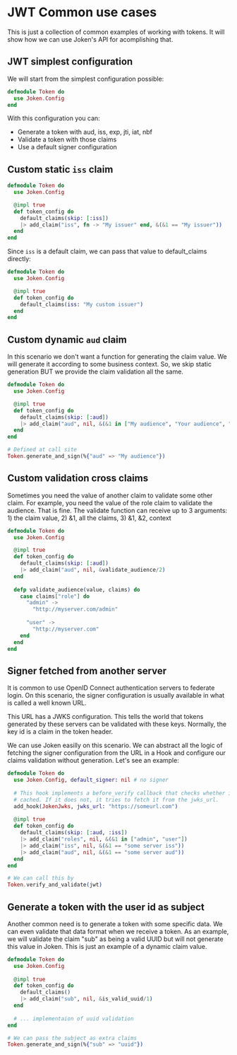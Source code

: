 # JWT Common use cases

This is just a collection of common examples of working with tokens. It will show how we can use Joken's API for acomplishing that.

## JWT simplest configuration

We will start from the simplest configuration possible:

``` elixir
defmodule Token do
  use Joken.Config
end
```

With this configuration you can:

- Generate a token with aud, iss, exp, jti, iat, nbf
- Validate a token with those claims
- Use a default signer configuration

## Custom static `iss` claim

``` elixir
defmodule Token do
  use Joken.Config

  @impl true
  def token_config do
    default_claims(skip: [:iss])
    |> add_claim("iss", fn -> "My issuer" end, &(&1 == "My issuer"))
  end
end
```

Since `iss` is a default claim, we can pass that value to default_claims directly:

``` elixir
defmodule Token do
  use Joken.Config

  @impl true
  def token_config do
    default_claims(iss: "My custom issuer")
  end
end
```

## Custom dynamic `aud` claim

In this scenario we don't want a function for generating the claim value. We will generate it according to some business context. So, we skip static generation BUT we provide the claim validation all the same.

``` elixir
defmodule Token do
  use Joken.Config

  @impl true
  def token_config do
    default_claims(skip: [:aud])
    |> add_claim("aud", nil, &(&1 in ["My audience", "Your audience", "Her audience"]))
  end
end

# Defined at call site
Token.generate_and_sign(%{"aud" => "My audience"})
```

## Custom validation cross claims

Sometimes you need the value of another claim to validate some other claim. For example, you need the value of the role claim to validate the audience. That is fine. The validate function can receive up to 3 arguments: 1) the claim value, 2) &1, all the claims, 3) &1, &2, context

``` elixir
defmodule Token do
  use Joken.Config

  @impl true
  def token_config do
    default_claims(skip: [:aud])
    |> add_claim("aud", nil, &validate_audience/2)
  end
  
  defp validate_audience(value, claims) do
    case claims["role"] do
      "admin" ->
        "http://myserver.com/admin"
    
      "user" ->
        "http://myserver.com"
    end
  end
end
```

## Signer fetched from another server

It is common to use OpenID Connect authentication servers to federate login. On this scenario, the signer configuration is usually available in what is called a well known URL. 

This URL has a JWKS configuration. This tells the world that tokens generated by these servers can be validated with these keys. Normally, the key id is a claim in the token header.

We can use Joken easilly on this scenario. We can abstract all the logic of fetching the signer configuration from the URL in a Hook and configure our claims validation without generation. Let's see an example:

``` elixir
defmodule Token do
  use Joken.Config, default_signer: nil # no signer
  
  # This hook implements a before_verify callback that checks whether it has a signer configuration
  # cached. If it does not, it tries to fetch it from the jwks_url. 
  add_hook(JokenJwks, jwks_url: "https://someurl.com")
  
  @impl true
  def token_config do
    default_claims(skip: [:aud, :iss])
    |> add_claim("roles", nil, &(&1 in ["admin", "user"])
    |> add_claim("iss", nil, &(&1 == "some server iss"))
    |> add_claim("aud", nil, &(&1 == "some server aud"))
  end
end

# We can call this by
Token.verify_and_validate(jwt)
```

## Generate a token with the user id as subject

Another common need is to generate a token with some specific data. We can even validate that data format when we receive a token. As an example, we will validate the claim "sub" as being a valid UUID but will not generate this value in Joken. This is just an example of a dynamic claim value.

``` elixir
defmodule Token do
  use Joken.Config
  
  @impl true
  def token_config do
    default_claims()
    |> add_claim("sub", nil, &is_valid_uuid/1)
  end
  
  # ... implementaion of uuid validation
end

# We can pass the subject as extra claims
Token.generate_and_sign(%{"sub" => "uuid"})
```
